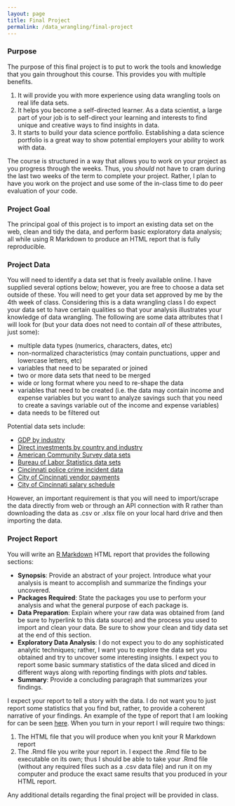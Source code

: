 ```yaml
---
layout: page
title: Final Project
permalink: /data_wrangling/final-project
---
```



### Purpose

The purpose of this final project is to put to work the tools and knowledge that you gain throughout this course. This provides you with multiple benefits. 

1. It will provide you with more experience using data wrangling tools on real life data sets. 
2. It helps you become a self-directed learner. As a data scientist, a large part of your job is to self-direct your learning and interests to find unique and creative ways to find insights in data.
3. It starts to build your data science portfolio. Establishing a data science portfolio is a great way to show potential employers your ability to work with data.

The course is structured in a way that allows you to work on your project as you progress through the weeks. Thus, you *should* not have to cram during the last two weeks of the term to complete your project. Rather, I plan to have you work on the project and use some of the in-class time to do peer evaluation of your code.


### Project Goal

The principal goal of this project is to import an existing data set on the web, clean and tidy the data, and perform basic exploratory data analysis; all while using R Markdown to produce an HTML report that is fully reproducible. 

### Project Data

You will need to identify a data set that is freely available online. I have supplied several options below; however, you are free to choose a data set outside of these.  You will need to get your data set approved by me by the 4th week of class. Considering this is a data wrangling class I do expect your data set to have certain qualities so that your analysis illustrates your knowledge of data wrangling.  The following are some data attributes that I will look for (but your data does not need to contain *all* of these attributes, just some):

- multiple data types (numerics, characters, dates, etc)
- non-normalized characteristics (may contain punctuations, upper and lowercase letters, etc)
- variables that need to be separated or joined
- two or more data sets that need to be merged
- wide or long format where you need to re-shape the data
- variables that need to be created (i.e. the data may contain income and expense variables but you want to analyze savings such that you need to create a savings variable out of the income and expense variables)
- data needs to be filtered out

Potential data sets include:

- [GDP by industry](http://www.bea.gov/iTable/iTable.cfm?ReqID=51&step=1#reqid=51&step=51&isuri=1&5114=q&5102=1)
- [Direct investments by country and industry](http://www.bea.gov/iTable/iTable.cfm?ReqID=2&step=1#reqid=2&step=10&isuri=1&202=1&203=30&204=1&205=1&200=1&201=1&207=30,31,32,33,34,35,36,37,38,39,40,41,42,43,48,49,52&208=1&209=1)
- [American Community Survey data sets](https://www.census.gov/acs/www/data/data-tables-and-tools/data-profiles/2014/)
- [Bureau of Labor Statistics data sets](http://www.bls.gov/data/)
- [Cincinnati police crime incident data](https://data.cincinnati-oh.gov/Safer-Streets/Police-Crime-Incident-Data/w7vh-beui)
- [City of Cincinnati vendor payments](https://data.cincinnati-oh.gov/Growing-Economy/City-of-Cincinnati-Vendor-Payments/qrj9-83t8)
- [City of Cincinnati salary schedule](https://data.cincinnati-oh.gov/Innovative-Government/City-of-Cincinnati-Salary-Schedule/yaws-h72m)

However, an important requirement is that you will need to import/scrape the data directly from web or through an API connection with R rather than downloading the data as .csv or .xlsx file on your local hard drive and then importing the data. 

### Project Report

You will write an [R Markdown](http://uc-r.github.io/r_markdown) HTML report that provides the following sections:

- **Synopsis**: Provide an abstract of your project. Introduce what your analysis is meant to accomplish and summarize the findings your uncovered.
- **Packages Required**: State the packages you use to perform your analysis and what the general purpose of each package is.
- **Data Preparation**: Explain where your raw data was obtained from (and be sure to hyperlink to this data source) and the process you used to import and clean your data. Be sure to show your clean and tidy data set at the end of this section. 
- **Exploratory Data Analysis**: I do not expect you to do any sophisticated analytic techniques; rather, I want you to explore the data set you obtained and try to uncover some interesting insights.  I expect you to report some basic summary statistics of the data sliced and diced in different ways along with reporting findings with plots *and* tables.
- **Summary**: Provide a concluding paragraph that summarizes your findings.

I expect your report to tell a story with the data. I do not want you to just report some statistics that you find but, rather, to provide a coherent narrative of your findings. An example of the type of report that I am looking for can be seen [here](https://rpubs.com/bradleyboehmke/final_project_example).  When you turn in your report I will require two things:

1. The HTML file that you will produce when you knit your R Markdown report
2. The .Rmd file you write your report in. I expect the .Rmd file to be executable on its own; thus I should be able to take your .Rmd file (without any required files such as a .csv data file) and run it on my computer and produce the exact same results that you produced in your HTML report.

Any additional details regarding the final project will be provided in class.



